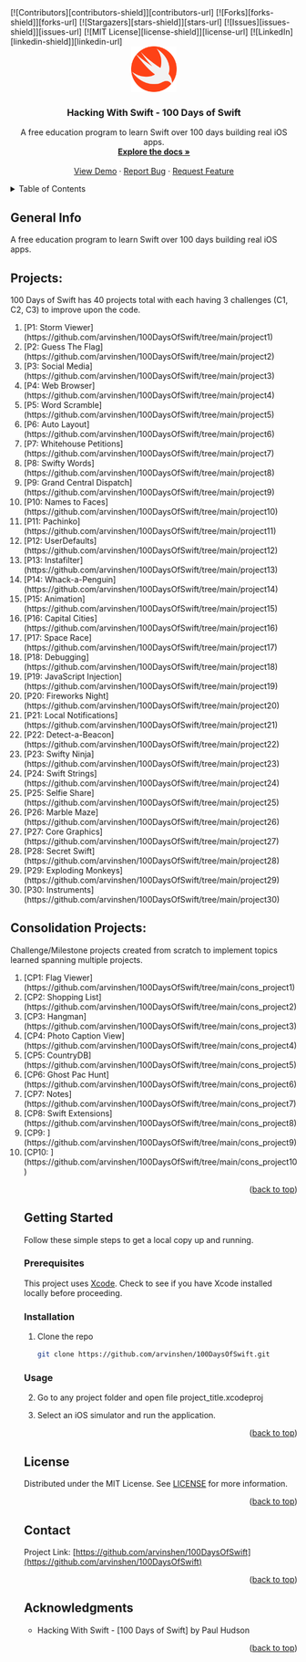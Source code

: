 <div id="top"></div>
<!-- PROJECT SHIELDS -->
<!--
*** I'm using markdown "reference style" links for readability.
*** Reference links are enclosed in brackets [ ] instead of parentheses ( ).
*** See the bottom of this document for the declaration of the reference variables
*** for contributors-url, forks-url, etc. This is an optional, concise syntax you may use.
*** https://www.markdownguide.org/basic-syntax/#reference-style-links
-->
[![Contributors][contributors-shield]][contributors-url]
[![Forks][forks-shield]][forks-url]
[![Stargazers][stars-shield]][stars-url]
[![Issues][issues-shield]][issues-url]
[![MIT License][license-shield]][license-url]
[![LinkedIn][linkedin-shield]][linkedin-url]



<!-- PROJECT LOGO -->
<br />
<div align="center">
  <a href="https://github.com/arvinshen/100DaysOfSwift">
    <img src="images/logo.png" alt="Logo" width="80" height="80">
  </a>

<h3 align="center">Hacking With Swift - 100 Days of Swift</h3>

  <p align="center">
    A free education program to learn Swift over 100 days building real iOS apps.
    <br />
    <a href="https://github.com/arvinshen/100DaysOfSwift"><strong>Explore the docs »</strong></a>
    <br />
    <br />
    <a href="https://github.com/arvinshen/100DaysOfSwift">View Demo</a>
    ·
    <a href="https://github.com/arvinshen/100DaysOfSwift/issues">Report Bug</a>
    ·
    <a href="https://github.com/arvinshen/100DaysOfSwift/issues">Request Feature</a>
  </p>
</div>



<!-- TABLE OF CONTENTS -->
<details>
  <summary>Table of Contents</summary>
  <ol>
    <li>
      <a href="#general-info">General Info</a>
    </li>
    <li>
      <a href="#getting-started">Getting Started</a>
      <ul>
        <li><a href="#prerequisites">Prerequisites</a></li>
        <li><a href="#installation">Installation</a></li>
        <li><a href="#usage">Usage</a></li>
      </ul>
    </li>
    <li><a href="#license">License</a></li>
    <li><a href="#contact">Contact</a></li>
    <li><a href="#acknowledgments">Acknowledgments</a></li>
  </ol>
</details>



<!-- GENERAL INFO -->
## General Info
A free education program to learn Swift over 100 days building real iOS apps.

## Projects:
100 Days of Swift has 40 projects total with each having 3 challenges (C1, C2, C3) to improve upon the code.

<ol>
  <li>[P1: Storm Viewer](https://github.com/arvinshen/100DaysOfSwift/tree/main/project1)</li>
  <li>[P2: Guess The Flag](https://github.com/arvinshen/100DaysOfSwift/tree/main/project2)</li>
  <li>[P3: Social Media](https://github.com/arvinshen/100DaysOfSwift/tree/main/project3)</li>
  <li>[P4: Web Browser](https://github.com/arvinshen/100DaysOfSwift/tree/main/project4)</li>
  <li>[P5: Word Scramble](https://github.com/arvinshen/100DaysOfSwift/tree/main/project5)</li>
  <li>[P6: Auto Layout](https://github.com/arvinshen/100DaysOfSwift/tree/main/project6)</li>
  <li>[P7: Whitehouse Petitions](https://github.com/arvinshen/100DaysOfSwift/tree/main/project7)</li>
  <li>[P8: Swifty Words](https://github.com/arvinshen/100DaysOfSwift/tree/main/project8)</li>
  <li>[P9: Grand Central Dispatch](https://github.com/arvinshen/100DaysOfSwift/tree/main/project9)</li>
  <li>[P10: Names to Faces](https://github.com/arvinshen/100DaysOfSwift/tree/main/project10)</li>
  <li>[P11: Pachinko](https://github.com/arvinshen/100DaysOfSwift/tree/main/project11)</li>
  <li>[P12: UserDefaults](https://github.com/arvinshen/100DaysOfSwift/tree/main/project12)</li>
  <li>[P13: Instafilter](https://github.com/arvinshen/100DaysOfSwift/tree/main/project13)</li>
  <li>[P14: Whack-a-Penguin](https://github.com/arvinshen/100DaysOfSwift/tree/main/project14)</li>
  <li>[P15: Animation](https://github.com/arvinshen/100DaysOfSwift/tree/main/project15)</li>
  <li>[P16: Capital Cities](https://github.com/arvinshen/100DaysOfSwift/tree/main/project16)</li>
  <li>[P17: Space Race](https://github.com/arvinshen/100DaysOfSwift/tree/main/project17)</li>
  <li>[P18: Debugging](https://github.com/arvinshen/100DaysOfSwift/tree/main/project18)</li>
  <li>[P19: JavaScript Injection](https://github.com/arvinshen/100DaysOfSwift/tree/main/project19)</li>
  <li>[P20: Fireworks Night](https://github.com/arvinshen/100DaysOfSwift/tree/main/project20)</li>
  <li>[P21: Local Notifications](https://github.com/arvinshen/100DaysOfSwift/tree/main/project21)</li>
  <li>[P22: Detect-a-Beacon](https://github.com/arvinshen/100DaysOfSwift/tree/main/project22)</li>
  <li>[P23: Swifty Ninja](https://github.com/arvinshen/100DaysOfSwift/tree/main/project23)</li>
  <li>[P24: Swift Strings](https://github.com/arvinshen/100DaysOfSwift/tree/main/project24)</li>
  <li>[P25: Selfie Share](https://github.com/arvinshen/100DaysOfSwift/tree/main/project25)</li>
  <li>[P26: Marble Maze](https://github.com/arvinshen/100DaysOfSwift/tree/main/project26)</li>
  <li>[P27: Core Graphics](https://github.com/arvinshen/100DaysOfSwift/tree/main/project27)</li>
  <li>[P28: Secret Swift](https://github.com/arvinshen/100DaysOfSwift/tree/main/project28)</li>
  <li>[P29: Exploding Monkeys](https://github.com/arvinshen/100DaysOfSwift/tree/main/project29)</li>
  <li>[P30: Instruments](https://github.com/arvinshen/100DaysOfSwift/tree/main/project30)</li>  
</ol>

## Consolidation Projects:
Challenge/Milestone projects created from scratch to implement topics learned spanning multiple projects.

<ol>
  <li>[CP1: Flag Viewer](https://github.com/arvinshen/100DaysOfSwift/tree/main/cons_project1)</li>
  <li>[CP2: Shopping List](https://github.com/arvinshen/100DaysOfSwift/tree/main/cons_project2)</li>
  <li>[CP3: Hangman](https://github.com/arvinshen/100DaysOfSwift/tree/main/cons_project3)</li>
  <li>[CP4: Photo Caption View](https://github.com/arvinshen/100DaysOfSwift/tree/main/cons_project4)</li>
  <li>[CP5: CountryDB](https://github.com/arvinshen/100DaysOfSwift/tree/main/cons_project5)</li>
  <li>[CP6: Ghost Pac Hunt](https://github.com/arvinshen/100DaysOfSwift/tree/main/cons_project6)</li>
  <li>[CP7: Notes](https://github.com/arvinshen/100DaysOfSwift/tree/main/cons_project7)</li>
  <li>[CP8: Swift Extensions](https://github.com/arvinshen/100DaysOfSwift/tree/main/cons_project8)</li>
  <li>[CP9: ](https://github.com/arvinshen/100DaysOfSwift/tree/main/cons_project9)</li>
  <li>[CP10: ](https://github.com/arvinshen/100DaysOfSwift/tree/main/cons_project10)</li>


<p align="right">(<a href="#top">back to top</a>)</p>



<!-- GETTING STARTED -->
## Getting Started

Follow these simple steps to get a local copy up and running.

### Prerequisites

This project uses [Xcode](https://developer.apple.com/xcode/). Check to see if you have Xcode installed locally before proceeding.


### Installation

1. Clone the repo
   ```sh
   git clone https://github.com/arvinshen/100DaysOfSwift.git
   ```

### Usage

2. Go to any project folder and open file project_title.xcodeproj

3. Select an iOS simulator and run the application.

<p align="right">(<a href="#top">back to top</a>)</p>



<!-- LICENSE -->
## License

Distributed under the MIT License. See [LICENSE][license-url] for more information.

<p align="right">(<a href="#top">back to top</a>)</p>



<!-- CONTACT -->
## Contact

Project Link: [https://github.com/arvinshen/100DaysOfSwift](https://github.com/arvinshen/100DaysOfSwift)

<p align="right">(<a href="#top">back to top</a>)</p>



<!-- ACKNOWLEDGMENTS -->
## Acknowledgments

* Hacking With Swift - [100 Days of Swift] by Paul Hudson

<p align="right">(<a href="#top">back to top</a>)</p>



<!-- MARKDOWN LINKS & IMAGES -->
<!-- https://www.markdownguide.org/basic-syntax/#reference-style-links -->
[contributors-shield]: https://img.shields.io/github/contributors/arvinshen/100DaysOfSwift.svg?style=for-the-badge
[contributors-url]: https://github.com/arvinshen/100DaysOfSwift/graphs/contributors
[forks-shield]: https://img.shields.io/github/forks/arvinshen/100DaysOfSwift.svg?style=for-the-badge
[forks-url]: https://github.com/arvinshen/100DaysOfSwift/network/members
[stars-shield]: https://img.shields.io/github/stars/arvinshen/100DaysOfSwift.svg?style=for-the-badge
[stars-url]: https://github.com/arvinshen/100DaysOfSwift/stargazers
[issues-shield]: https://img.shields.io/github/issues/arvinshen/100DaysOfSwift.svg?style=for-the-badge
[issues-url]: https://github.com/arvinshen/100DaysOfSwift/issues
[license-shield]: https://img.shields.io/github/license/arvinshen/100DaysOfSwift.svg?style=for-the-badge
[license-url]: https://github.com/arvinshen/100DaysOfSwift/blob/main/LICENSE.txt
[linkedin-shield]: https://img.shields.io/badge/-LinkedIn-black.svg?style=for-the-badge&logo=linkedin&colorB=555
[linkedin-url]: https://linkedin.com/in/arvin-shen
